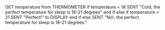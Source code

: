 GET temperature from THERMOMETER
if temperature < 18
  SENT "Cold, the perfect temperature for sleep is 18-21 degrees"
  end if
else
  if temperature < 21
    SENT "Perfect!" to DISPLAY
    end if
  else
    SENT "No!, the perfect temperature for sleep is 18-21 degrees."
